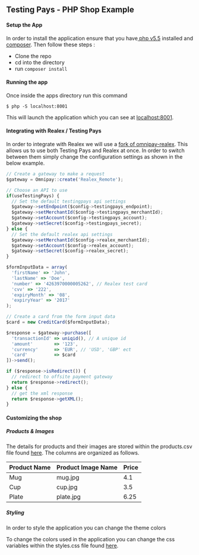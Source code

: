 ## Testing Pays - PHP Shop Example

#### Setup the App
In order to install the application ensure that you have[ php v5.5](http://php.net/downloads.php) installed and [composer](https://getcomposer.org/download/). Then follow these steps :

- Clone the repo
- cd into the directory
- run `composer install`


#### Running the app
Once inside the apps directory run this command

`$ php -S localhost:8001`

This will launch the application which you can see at [localhost:8001](http://localhost:8001/).


#### Integrating with Realex / Testing Pays
In order to integrate with Realex we will use a [fork of omnipay-realex](https://github.com/ThePaymentWorks/omnipay-realex). This allows us to use both Testing Pays and Realex at once. In order to switch between them simply change the configuration settings as shown in the below example.

```js
// Create a gateway to make a request
$gateway = Omnipay::create('Realex_Remote');

// Choose an API to use
if(useTestingPays) {
  // Set the default testingpays api settings
  $gateway->setEndpoint($config->testingpays_endpoint);
  $gateway->setMerchantId($config->testingpays_merchantId);
  $gateway->setAccount($config->testingpays_account);
  $gateway->setSecret($config->testingpays_secret);
} else {
  // Set the default realex api settings
  $gateway->setMerchantId($config->realex_merchantId);
  $gateway->setAccount($config->realex_account);
  $gateway->setSecret($config->realex_secret);
}

$formInputData = array(
  'firstName' => 'John',
  'lastName' => 'Doe',
  'number' => '4263970000005262', // Realex test card
  'cvv' => '222',
  'expiryMonth' => '08',
  'expiryYear' => '2017'
);

// Create a card from the form input data
$card = new CreditCard($formInputData);

$response = $gateway->purchase([
  'transactionId' => uniqid(), // A unique id
  'amount'        => '123',
  'currency'      => 'EUR', // 'USD', 'GBP' ect
  'card'          => $card
])->send();

if ($response->isRedirect()) {
  // redirect to offsite payment gateway
  return $response->redirect();
} else {
  // get the xml response
  return $response->getXML();
}
```


#### Customizing the shop

##### Products & Images
The details for products and their images are stored within the products.csv file found [here](assets/products/products.csv). The columns are organized as follows.

|Product Name|Product Image Name|Price|
|---|---|---|
|Mug|mug.jpg|4.1|
|Cup|cup.jpg|3.5|
|Plate|plate.jpg|6.25|

##### Styling
In order to style the application you can change the theme colors

To change the colors used in the application you can change the css variables within the styles.css file found [here](assets/styles/styles.css).
